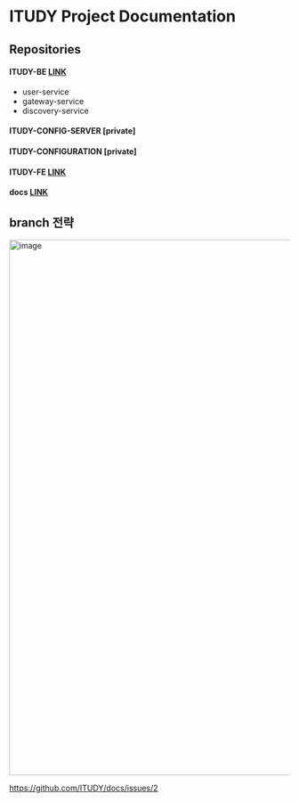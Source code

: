 # ITUDY Project Documentation

## Repositories
#### ITUDY-BE [LINK](https://github.com/ITUDY/itudy-be)
- user-service
- gateway-service
- discovery-service
#### ITUDY-CONFIG-SERVER [private]
#### ITUDY-CONFIGURATION [private]
#### ITUDY-FE [LINK](https://github.com/ITUDY/itudy-fe)
#### docs [LINK](https://github.com/ITUDY/docs)

## branch 전략
<img width="962" alt="image" src="https://user-images.githubusercontent.com/56215323/231164667-8dcfb86b-ff8c-4ffd-a7c2-48302bc3623c.png">

https://github.com/ITUDY/docs/issues/2
